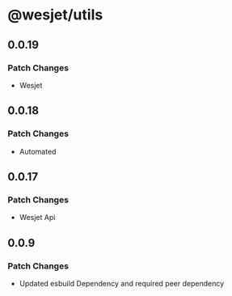 # @wesjet/utils

## 0.0.19

### Patch Changes

- Wesjet

## 0.0.18

### Patch Changes

- Automated

## 0.0.17

### Patch Changes

- Wesjet Api

## 0.0.9

### Patch Changes

- Updated esbuild Dependency and required peer dependency
